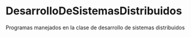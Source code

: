 # DesarrolloDeSistemasDistribuidos
Programas manejados en la clase de desarrollo de sistemas distribuidos
